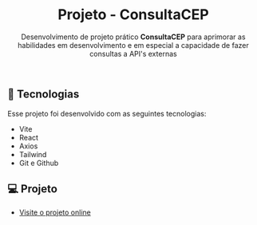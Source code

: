 <h1 align="center"> Projeto - ConsultaCEP </h1>

<p align="center">
Desenvolvimento de projeto prático <strong>ConsultaCEP</strong> para aprimorar as habilidades em desenvolvimento e em especial a capacidade de fazer consultas a API's externas
<br>
</p>


<br>


## 🚀 Tecnologias

Esse projeto foi desenvolvido com as seguintes tecnologias:

- Vite
- React
- Axios
- Tailwind
- Git e Github

## 💻 Projeto

- [Visite o projeto online](https://consultacep-charlesalmeiida.netlify.app)
